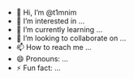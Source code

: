 - 👋 Hi, I’m @t1mnim
- 👀 I’m interested in ...
- 🌱 I’m currently learning ...
- 💞️ I’m looking to collaborate on ...
- 📫 How to reach me ...
- 😄 Pronouns: ...
- ⚡ Fun fact: ...

<!---
t1mnim/t1mnim is a ✨ special ✨ repository because its `README.md` (this file) appears on your GitHub profile.
You can click the Preview link to take a look at your changes.
--->
